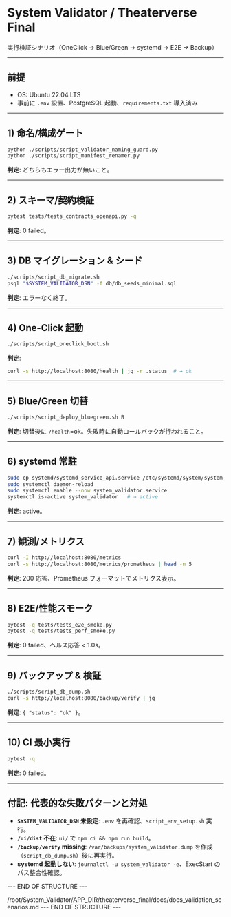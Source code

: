 # System Validator / Theaterverse Final
実行検証シナリオ（OneClick → Blue/Green → systemd → E2E → Backup）

---

## 前提
- OS: Ubuntu 22.04 LTS
- 事前に `.env` 設置、PostgreSQL 起動、`requirements.txt` 導入済み

---

## 1) 命名/構成ゲート
```bash
python ./scripts/script_validator_naming_guard.py
python ./scripts/script_manifest_renamer.py
```
**判定**: どちらもエラー出力が無いこと。

---

## 2) スキーマ/契約検証
```bash
pytest tests/tests_contracts_openapi.py -q
```
**判定**: 0 failed。

---

## 3) DB マイグレーション & シード
```bash
./scripts/script_db_migrate.sh
psql "$SYSTEM_VALIDATOR_DSN" -f db/db_seeds_minimal.sql
```
**判定**: エラーなく終了。

---

## 4) One-Click 起動
```bash
./scripts/script_oneclick_boot.sh
```
**判定**:
```bash
curl -s http://localhost:8080/health | jq -r .status  # → ok
```

---

## 5) Blue/Green 切替
```bash
./scripts/script_deploy_bluegreen.sh B
```
**判定**: 切替後に `/health`=ok。失敗時に自動ロールバックが行われること。

---

## 6) systemd 常駐
```bash
sudo cp systemd/systemd_service_api.service /etc/systemd/system/system_validator.service
sudo systemctl daemon-reload
sudo systemctl enable --now system_validator.service
systemctl is-active system_validator   # → active
```
**判定**: active。

---

## 7) 観測/メトリクス
```bash
curl -I http://localhost:8080/metrics
curl -s http://localhost:8080/metrics/prometheus | head -n 5
```
**判定**: 200 応答、Prometheus フォーマットでメトリクス表示。

---

## 8) E2E/性能スモーク
```bash
pytest -q tests/tests_e2e_smoke.py
pytest -q tests/tests_perf_smoke.py
```
**判定**: 0 failed、ヘルス応答 < 1.0s。

---

## 9) バックアップ & 検証
```bash
./scripts/script_db_dump.sh
curl -s http://localhost:8080/backup/verify | jq
```
**判定**: `{ "status": "ok" }`。

---

## 10) CI 最小実行
```bash
pytest -q
```
**判定**: 0 failed。

---

## 付記: 代表的な失敗パターンと対処
- **`SYSTEM_VALIDATOR_DSN` 未設定**: `.env` を再確認、`script_env_setup.sh` 実行。
- **`/ui/dist` 不在**: `ui/` で `npm ci && npm run build`。
- **`/backup/verify` missing**: `/var/backups/system_validator.dump` を作成（`script_db_dump.sh`）後に再実行。
- **systemd 起動しない**: `journalctl -u system_validator -e`、ExecStart のパス整合性確認。

--- END OF STRUCTURE ---
<!-- /root/System_Validator/APP_DIR/theaterverse_final/docs/docs_validation_scenarios.md -->

/root/System_Validator/APP_DIR/theaterverse_final/docs/docs_validation_scenarios.md
--- END OF STRUCTURE ---
